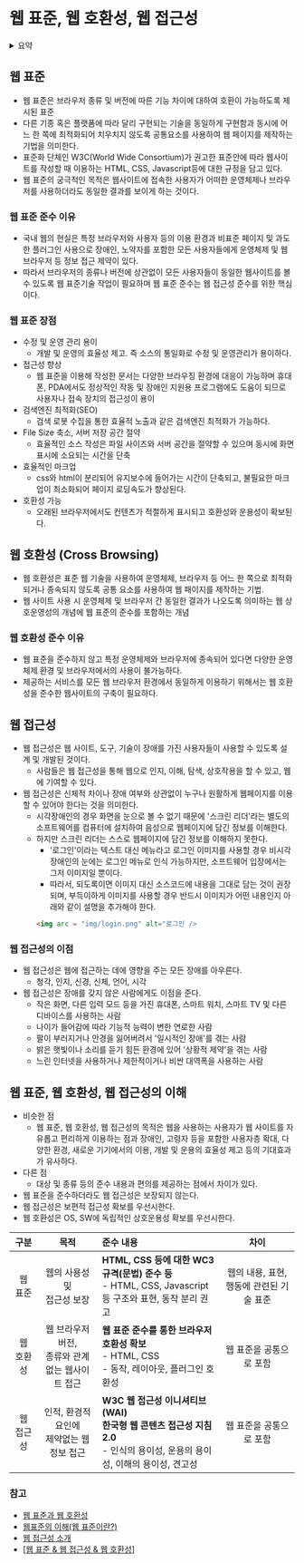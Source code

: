 # 웹 표준, 웹 호환성, 웹 접근성

<details>
<summary>요약</summary>
<div markdown="1">

### 웹 표준
- 웹 표준
  - 웹에서 표준적으로 사용되는 기술이나 규칙
  - 어떠한 운영체제나 브라우저를 사용해도 웹페이지가 정상적으로 작동해야 한다.

### 웹 호환성
- 표준 웹 기술을 사용하여 운영체제, 브라우저 등 어느 한쪽으로 최적화되거나 종속되지 않도록 공통 요소를 사용하여 웹 페이지 제작

### 웹 접근성
- 장애인, 고령자 등이 웹 사이트에서 제공하는 정보에 비장애인과 동등하게 접근하고 이해할 수 있도록 보장

### 웹 표준, 웹 호환성, 웹 접근성
- 웹을 사용하는 사용자가 웹사이트를 자유롭게 편리하고 이용하는 점이 동일하다.
- 장애인, 고령자 등을 포함한 사용자층 확대, 다양한 환경, 새로운 기기에서의 이용, 개발 및 운용의 효율성 기대 등 기대효과가 유사하다.
- 대상 및 종류 등의 준수 내용과 편의를 제공하는 점에서 차이가 존재한다.

</div>
</details>

## 웹 표준
- 웹 표준은 브라우저 종류 및 버전에 따른 기능 차이에 대하여 호환이 가능하도록 제시된 표준
- 다른 기종 혹은 플랫폼에 따라 달리 구현되는 기술을 동일하게 구현함과 동시에 어느 한 쪽에 최적화되어 치우치지 않도록 공통요소를 사용하여 
웹 페이지를 제작하는 기법을 의미한다.
- 표준화 단체인 W3C(World Wide Consortium)가 권고한 표준안에 따라 웹사이트를 작성할 때 이용하는 HTML, CSS, Javascript등에 대한 규정을
담고 있다.
- 웹 표준의 궁극적인 목적은 웹사이트에 접속한 사용자가 어떠한 운영체제나 브라우저를 사용하더라도 동일한 결과를 보이게 하는 것이다.

### 웹 표준 준수 이유
- 국내 웹의 현실은 특정 브라우저와 사용자 등의 이용 환경과 비표준 페이지 및 과도한 플러그인 사용으로 장애인, 노약자를 포함한 모든 
사용자들에게 운영체제 및 웹 브라우저 등 정보 접근 제약이 있다.
- 따라서 브라우저의 종류나 버전에 상관없이 모든 사용자들이 동일한 웹사이트를 볼 수 있도록 웹 표준기술 작업이 필요하며 웹 표준 준수는 
웹 접근성 준수를 위한 핵심이다.

### 웹 표준 장점
- 수정 및 운영 관리 용이
  - 개발 및 운영의 효율성 제고. 즉 소스의 통일화로 수정 및 운영관리가 용이하다.
- 접근성 향상
  - 웹 표준을 이용해 작성한 문서는 다양한 브라우징 환경에 대응이 가능하며 휴대폰, PDA에서도 정상적인 작동 및 장애인 지원용 프로그램에도 도움이 되므로 사용자나 접속 장치의 접근성이 용이
- 검색엔진 최적화(SEO)
  - 검색 로봇 수집을 통한 효율적 노출과 같은 검색엔진 최적화가 가능하다.
- File Size 축소, 서버 저장 공간 절약
  - 효율적인 소스 작성은 파일 사이즈와 서버 공간을 절약할 수 있으며 동시에 화면 표시에 소요되는 시간을 단축
- 효율적인 마크업
  - css와 html이 분리되어 유지보수에 들어가는 시간이 단축되고, 불필요한 마크업이 최소화되어 페이지 로딩속도가 향상된다.
- 호환성 가능
  - 오래된 브라우저에서도 컨텐츠가 적절하게 표시되고 호환성와 운용성이 확보된다.

## 웹 호환성 (Cross Browsing)
- 웹 호환성은 표준 웹 기술을 사용하여 운영체제, 브라우저 등 어느 한 쪽으로 최적화되거나 종속되지 않도록 공통 요소를 사용하여 웹 패이지를 제작하는 기법.
- 웹 사이트 사용 시 운영체제 및 브라우저 간 동일한 결과가 나오도록 의미하는 웹 상호운영성의 개념에 웹 표준의 준수를 포함하는 개념

### 웹 호환성 준수 이유
- 웹 표준을 준수하지 않고 특정 운영체제와 브라우저에 종속되어 있다면 다양한 운영체제 환경 및 브라우저에서의 사용이 불가능하다.
- 제공하는 서비스를 모든 웹 브라우저 환경에서 동일하게 이용하기 위해서는 웹 호환성을 준수한 웹사이트의 구축이 필요하다.


## 웹 접근성
- 웹 접근성은 웹 사이트, 도구, 기술이 장애를 가진 사용자들이 사용할 수 있도록 설계 및 개발된 것이다.
  - 사람들은 웹 접근성을 통해 웹으로 인지, 이해, 탐색, 상호작용을 할 수 있고, 웹에 기여할 수 있다.
- 웹 접근성은 신체적 차이나 장애 여부와 상관없이 누구나 원활하게 웹페이지를 이용할 수 있어야 한다는 것을 의미한다.
  - 시각장애인의 경우 화면을 눈으로 볼 수 없기 때문에 '스크린 리더'라는 별도의 소프트웨어를 컴퓨터에 설치하여 음성으로 웹페이지에 담긴 정보를 이해한다.
  - 하지만 스크린 리더는 스스로 웹페이지에 담긴 정보를 이해하지 못한다.
    - '로그인'이라는 텍스트 대신 메뉴라고 로그인 이미지를 사용할 경우 비시각장애인의 눈에는 로그인 메뉴로 인식 가능하지만, 소프트웨어 입장에서는 그저 이미지일 뿐이다.
    - 따라서, 되도록이면 이미지 대신 소스코드에 내용을 그대로 담는 것이 권장되며, 부득이하게 이미지를 사용할 경우 반드시 이미지가 어떤 내용인지 아래와 같이 설명을 추가해야 한다.
    ```html
    <img arc = "img/login.png" alt="로그인 />
    ```

### 웹 접근성의 이점
- 웹 접근성은 웹에 접근하는 데에 영향을 주는 모든 장애를 아우른다.
  - 청각, 인지, 신경, 신체, 언어, 시각
- 웹 접근성은 장애를 갖지 않은 사람에게도 이점을 준다.
  - 작은 화면, 다른 입력 모드 등을 가진 휴대폰, 스마트 워치, 스마트 TV 및 다른 디바이스를 사용하는 사람
  - 나이가 들어감에 따라 기능적 능력이 변한 연로한 사람
  - 팔이 부러지거나 안경을 잃어버려서 '일시적인 장애'를 겪는 사람
  - 밝은 햇빛이나 소리를 듣기 힘든 환경에 있어 '상황적 제약'을 겪는 사람
  - 느린 인터넷을 사용하거나 제한적이거나 비싼 대역폭을 사용하는 사람

## 웹 표준, 웹 호환성, 웹 접근성의 이해
- 비슷한 점
  - 웹 표준, 웹 호환성, 웹 접근성의 목적은 웹을 사용하는 사용자가 웹 사이트를 자유롭고 편리하게 이용하는 점과 장애인, 고령자 등을 포함한 사용자층 확대, 다양한 환경, 새로운 기기에서의 이용, 개발 및 운용의 효율성 제고 등의 기대효과가 유사하다.
- 다른 점
  - 대상 및 종류 등의 준수 내용과 편의를 제공하는 점에서 차이가 있다.
- 웹 표준을 준수하더라도 웹 접근성은 보장되지 않는다.
- 웹 접근성은 보편적 접근성 확보를 우선시한다.
- 웹 호환성은 OS, SW에 독립적인 상호운용성 확보를 우선시한다.

|구분|목적|준수 내용|차이|
|:---:|:---:|:---|:---:|
|웹 표준|웹의 사용성 및<br/>접근성 보장|**HTML, CSS 등에 대한 WC3 규격(문법) 준수 등**<br/>- HTML, CSS, Javascript 등 구조와 표현, 동작 분리 권고|웹의 내용, 표현, 행동에 관련된 기술 표준|
|웹 호환성|웹 브라우저 버전,<br/>종류와 관계없는 웹사이트 접근|**웹 표준 준수를 통한 브라우저 호환성 확보** <br/>- HTML, CSS <br/>- 동작, 레이아웃, 플러그인 호환성|웹 표준을 공통으로 포함|
|웹 접근성|인적, 환경적 요인에 <br/>제약없는 웹 정보 접근|**W3C 웹 접근성 이니셔티브(WAI)**<br/>**한국형 웹 콘텐츠 접근성 지침 2.0**<br/>- 인식의 용이성, 운용의 용이성, 이해의 용이성, 견고성|웹 표준을 공통으로 포함|



### 참고
- [웹 표준과 웹 호환성](http://www.smartebiz.kr/new/subpage02_02.html)
- [웹표준의 이해(웹 표준이란?)](https://goddaehee.tistory.com/244)
- [웹 접근성 소개](https://www.w3.org/WAI/fundamentals/accessibility-intro/ko#what)
- [[웹 표준 & 웹 접근성 & 웹 호환성]](https://hanyonghee9264.github.io/front&design/2019/11/26/Front&Design-Web-Standards/)
